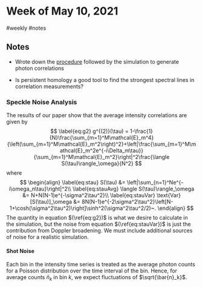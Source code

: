 # Week of May 10, 2021
#weekly #notes

## Notes

- Wrote down the [procedure](simulation_procedure.md) followed by the simulation to generate photon correlations

- Is persistent homology a good tool to find the strongest spectral lines in correlation measurements?

  

### Speckle Noise Analysis
The results of our paper show that the average intensity correlations are given by 
$$
\label{eq:g2}
g^{(2)}(\tau) = 1-\frac{1}{N}\frac{\sum_{m=1}^M\mathcal{E}_m^4}{\left(\sum_{m=1}^M\mathcal{E}_m^2\right)^2}+\left|\frac{\sum_{m=1}^M\mathcal{E}_m^2e^{-i\Delta_m\tau}}{\sum_{m=1}^M\mathcal{E}_m^2}\right|^2\frac{\langle S(\tau)\rangle_\omega}{N^2}
$$
where
$$
\begin{align}
\label{eq:stau}
S(\tau) &= \left|\sum_{n=1}^Ne^{-i\omega_n\tau}\right|^2\\
\label{eq:stauAvg}
\langle S(\tau)\rangle_\omega &= N+N(N-1)e^{-\sigma^2\tau^2}\\
\label{eq:stauVar}
\text{Var}[S(\tau)]_\omega &= 8N(N-1)e^{-2\sigma^2\tau^2}\left[N-1+\cosh(\sigma^2\tau^2)\right]\sinh^2(\sigma^2\tau^2/2)~.
\end{align}
$$
The quantity in equation $(\ref{eq:g2})$ is what we desire to calculate in the simulation, but the noise from equation $(\ref{eq:stauVar})$ is just the contribution from Doppler broadening. We must include additional sources of noise for a realistic simulation. 

#### Shot Noise

Each bin in the intensity time series is treated as the average photon counts for a Poisson distribution over the time interval of the bin. Hence, for average counts $\bar{n}_k$ in bin $k$, we expect fluctuations of $\sqrt{\bar{n}_k}$. 